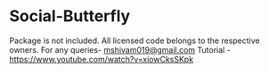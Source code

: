 # Social-Butterfly
 

Package is not included.
All licensed code belongs to the respective owners. For any queries- mshivam019@gmail.com 
Tutorial - https://www.youtube.com/watch?v=xiowCksSKpk

